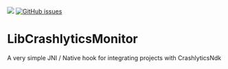 [![](https://jitpack.io/v/synman/libCrashlyticsMonitor.svg)](https://jitpack.io/#synman/libCrashlyticsMonitor)
[![GitHub issues](https://img.shields.io/github/issues/synman/libCrashlyticsMonitor.svg)](https://github.com/synman/libCrashlyticsMonitor/issues)

# LibCrashlyticsMonitor

A very simple JNI / Native hook for integrating projects with CrashlyticsNdk
